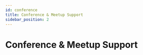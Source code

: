 ```yaml
---
id: conference
title: Conference & Meetup Support
sidebar_position: 2
---
```


# Conference & Meetup Support
